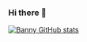 ### Hi there 👋
[![Banny GitHub stats](https://github-readme-stats.vercel.app/api?username=anggabanny&hide=prs,issues&show_icons=true&theme=darcula)](https://github-readme-stats.vercel.app/api?username=anggabanny&hide=prs,issue&show_icons=true&theme=darcula)

<!--
**anggabanny/anggabanny** is a ✨ _special_ ✨ repository because its `README.md` (this file) appears on your GitHub profile.

Here are some ideas to get you started:

- 🔭 I’m currently working on ...
- 🌱 I’m currently learning ...
- 👯 I’m looking to collaborate on ...
- 🤔 I’m looking for help with ...
- 💬 Ask me about ...
- 📫 How to reach me: ...
- 😄 Pronouns: ...
- ⚡ Fun fact: ...
-->
